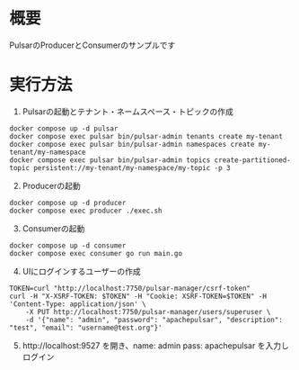 # 概要
PulsarのProducerとConsumerのサンプルです

# 実行方法

1. Pulsarの起動とテナント・ネームスペース・トピックの作成
```
docker compose up -d pulsar
docker compose exec pulsar bin/pulsar-admin tenants create my-tenant
docker compose exec pulsar bin/pulsar-admin namespaces create my-tenant/my-namespace
docker compose exec pulsar bin/pulsar-admin topics create-partitioned-topic persistent://my-tenant/my-namespace/my-topic -p 3
```

2. Producerの起動
```
docker compose up -d producer
docker compose exec producer ./exec.sh
```   

3. Consumerの起動
```
docker compose up -d consumer
docker compose exec consumer go run main.go
```

4. UIにログインするユーザーの作成
```
TOKEN=curl "http://localhost:7750/pulsar-manager/csrf-token"
curl -H "X-XSRF-TOKEN: $TOKEN" -H "Cookie: XSRF-TOKEN=$TOKEN" -H 'Content-Type: application/json' \
    -X PUT http://localhost:7750/pulsar-manager/users/superuser \
    -d '{"name": "admin", "password": "apachepulsar", "description": "test", "email": "username@test.org"}'
```

5. http://localhost:9527 を開き、name: admin pass: apachepulsar を入力しログイン